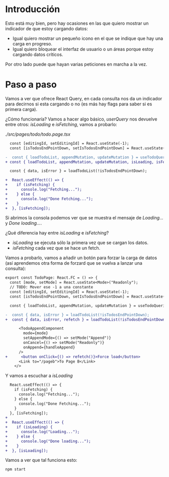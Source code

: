 # Introducción

Esto está muy bien, pero hay ocasiones en las que quiero mostrar un indicador de que estoy cargando datos:

- Igual quiero mostrar un pequeño icono en el que se indique que hay una carga en progreso.
- Igual quiero bloquear el interfaz de usuario o un áreas porque estoy cargando datos críticos.

Por otro lado puede que hayan varias peticiones en marcha a la vez.

# Paso a paso

Vamos a ver que ofrece React Query, en cada consulta nos da un indicador para decirnos si esta cargando o no (es más hay flags para saber si es primera carga).

¿Cómo funcionaría? Vamos a hacer algo básico, _userQuery_ nos devuelve entre otros:
_isLoading_ e _isFetching_, vamos a probarlo:

_./src/pages/todo/todo.page.tsx_

```diff
  const [editingId, setEditingId] = React.useState(-1);
  const [isTodosEndPointDown, setIsTodosEndPointDown] = React.useState(false);

-  const { loadTodoList, appendMutation, updateMutation } = useTodoQueries();
+ const { loadTodoList, appendMutation, updateMutation, isLoading, isFetching } = useTodoQueries();

  const { data, isError } = loadTodoList(!isTodosEndPointDown);

+  React.useEffect(() => {
+    if (isFetching) {
+      console.log("Fetching...");
+    } else {
+      console.log("Done Fetching...");
+    }
+  }, [isFetching]);
```

Si abrimos la consola podemos ver que se muestra el mensaje de _Loading..._ y _Done loading..._.

¿Qué diferencia hay entre _isLoading_ e _isFetching_?

- _isLoading_ se ejecuta sólo la primera vez que se cargan los datos.
- _isFetching_ cada vez que se hace un fetch.

Vamos a probarlo, vamos a añadir un botón para forzar la carga de datos (así aprendemos otra forma de forzard que se vuelva a lanzar una consulta):

```diff
export const TodoPage: React.FC = () => {
  const [mode, setMode] = React.useState<Mode>("Readonly");
  // TODO: Mover ese -1 a una constante
  const [editingId, setEditingId] = React.useState(-1);
  const [isTodosEndPointDown, setIsTodosEndPointDown] = React.useState(false);

  const { loadTodoList, appendMutation, updateMutation } = useTodoQueries();

-  const { data, isError } = loadTodoList(!isTodosEndPointDown);
+  const { data, isError, refetch } = loadTodoList(!isTodosEndPointDown);
```

```diff
      <TodoAppendComponent
        mode={mode}
        setAppendMode={() => setMode("Append")}
        onCancel={() => setMode("Readonly")}
        onAppend={handleAppend}
      />
+      <button onClick={() => refetch()}>Force load</button>
      <Link to="/pageb">To Page B</Link>
    </>
```

Y vamos a escuchar a _isLoading_

```diff
  React.useEffect(() => {
    if (isFetching) {
      console.log("Fetching...");
    } else {
      console.log("Done Fetching...");
    }
  }, [isFetching]);
+
+  React.useEffect(() => {
+    if (isLoading) {
+      console.log("Loading...");
+    } else {
+      console.log("Done loading...");
+    }
+  }, [isLoading]);
```

Vamos a ver que tal funciona esto:

```bash
npm start
```

